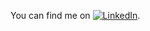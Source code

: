 
<!-- Actual text -->

You can find me on [![LinkedIn][2.2]][2].

<!-- Icons -->

[2.2]: https://raw.githubusercontent.com/mayonht/mayconht/master/linkedin-3-16.png (LinkedIn icon without padding)

<!-- Links to your social media accounts -->
[2]: https://www.linkedin.com/in/heinz-martin/
